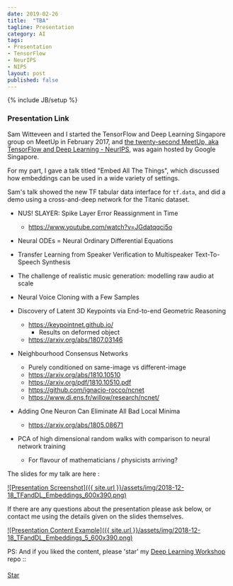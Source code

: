 ```yaml
---
date: 2019-02-26
title:  "TBA"
tagline: Presentation
category: AI
tags:
- Presentation
- TensorFlow
- NeurIPS
- NIPS
layout: post
published: false 
---
```

{% include JB/setup %}



### Presentation Link

Sam Witteveen and I started the TensorFlow and Deep Learning Singapore group on MeetUp in February 2017,
and [the twenty-second MeetUp, aka TensorFlow and Deep Learning - NeurIPS](https://www.meetup.com/TensorFlow-and-Deep-Learning-Singapore/events/259055570/),
was again hosted by Google Singapore.





For my part, I gave a talk titled "Embed All The Things", which discussed how embeddings can be used in a wide variety of settings.  

Sam's talk showed the new TF tabular data interface for ```tf.data```, 
and did a demo using a cross-and-deep network for the Titanic dataset.

*   NUS! SLAYER: Spike Layer Error Reassignment in Time
    -   https://www.youtube.com/watch?v=JGdatqqci5o
    
*   Neural ODEs = Neural Ordinary Differential Equations

*   Transfer Learning from Speaker Verification to Multispeaker Text-To-Speech Synthesis
*   The challenge of realistic music generation: modelling raw audio at scale
*   Neural Voice Cloning with a Few Samples


*   Discovery of Latent 3D Keypoints via End-to-end Geometric Reasoning
    -  https://keypointnet.github.io/
        -    Results on deformed object
    -  https://arxiv.org/abs/1807.03146
    
*   Neighbourhood Consensus Networks
    -  Purely conditioned on same-image vs different-image
    -  https://arxiv.org/abs/1810.10510
      -  https://arxiv.org/pdf/1810.10510.pdf
    -  https://github.com/ignacio-rocco/ncnet
    -  https://www.di.ens.fr/willow/research/ncnet/
    

*   Adding One Neuron Can Eliminate All Bad Local Minima
    -  https://arxiv.org/abs/1805.08671
    
*   PCA of high dimensional random walks with comparison to neural network training
    -  For flavour of mathematicians / physicists arriving?



<!--


Transfer Learning from Speaker Verification to Multispeaker Text-To-Speech Synthesis



"Embed All The Things" - Martin Andrews




Outline:

  Word Embeddings
  
  Other Sequence Embeddings
  
  Other Object Embeddings
  
  Multi-Object Embeddings
  
    
  ?Code etc

  Wrap-up
  
Advertise 
  Deep Learning Developer Module 1 : JumpStart
  Deep Learning Developer Module 2+ 
  TF&DL next == ?
  Interns
  
!-->


The slides for my talk are here :

<a href="http://redcatlabs.com/2018-12-18_TFandDL_Embeddings/" target="_blank">
![Presentation Screenshot]({{ site.url }}/assets/img/2018-12-18_TFandDL_Embeddings_600x390.png)
</a>

If there are any questions about the presentation please ask below, 
or contact me using the details given on the slides themselves.

<a href="http://redcatlabs.com/2018-12-18_TFandDL_Embeddings/#/5" target="_blank">
![Presentation Content Example]({{ site.url }}/assets/img/2018-12-18_TFandDL_Embeddings_5_600x390.png)
</a>


PS:  And if you liked the content, please 'star' my <a href="https://github.com/mdda/deep-learning-workshop" target="_blank">Deep Learning Workshop</a> repo ::
<!-- From :: https://buttons.github.io/ -->
<!-- Place this tag where you want the button to render. -->
<span style="position:relative;top:5px;">
<a aria-label="Star mdda/deep-learning-workshop on GitHub" data-count-aria-label="# stargazers on GitHub" data-count-api="/repos/mdda/deep-learning-workshop#stargazers_count" data-count-href="/mdda/deep-learning-workshop/stargazers" data-icon="octicon-star" href="https://github.com/mdda/deep-learning-workshop" class="github-button">Star</a>
<!-- Place this tag right after the last button or just before your close body tag. -->
<script async defer id="github-bjs" src="https://buttons.github.io/buttons.js"></script>
</span>

